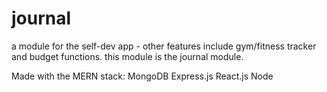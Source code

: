 # journal
a module for the self-dev app - other features include gym/fitness tracker and budget functions. this module is the journal module.

Made with the MERN stack:
MongoDB
Express.js
React.js
Node